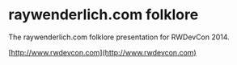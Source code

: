 # raywenderlich.com folklore

The raywenderlich.com folklore presentation for RWDevCon 2014.

[http://www.rwdevcon.com](http://www.rwdevcon.com)

